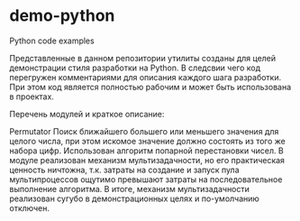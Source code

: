 # demo-python
Python code examples

Представленные в данном репозитории утилиты созданы для целей демонстрации
стиля разработки на Python.
В следсвии чего код перегружен комментариями для описания каждого шага разработки.
При этом код является полностью рабочим и может быть использована в проектах.

Перечень модулей и краткое описание:

Permutator
Поиск ближайшего большего или меньшего значения для целого числа, при этом
искомое значение должно состоять из того же набора цифр.
Использован алгоритм попарной перестановки чисел.
В модуле реализован механизм мультизадачности, но его практическая ценность
ничтожна, т.к. затраты на создание и запуск пула мультипроцессов ощутимо превышают
затраты на последовательное выполнение алгоритма. В итоге, механизм мультизадачности
реализован сугубо в демонстрационных целях и по-умолчанию отключен.